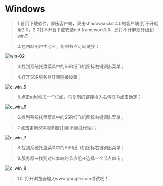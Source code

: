 # Windows

> 1.首页下载软件，解压客户端，双击shadowsocksr4.0的客户端(打不开就用2.0，2.0打不开请下载安装net.framework3.0，还打不开麻烦升级到win7)；

> 2.在网站用户中心里，复制节点订阅链接；

![win-02](/images/windows/win-02.png)

> 3.找到系统托盘菜单中的SSR纸飞机图标右键调出菜单；

> 4.打开SSR服务器订阅链接设置；

![c_win_5](/images/windows/c_win_5.png)

> 5.点击add添加一个订阅，将复制的链接填入右侧框内点击确定；

![c_win_6](/images/windows/c_win_6.png)

> 6.找到系统托盘菜单中的SSR纸飞机图标右键调出菜单；

> 7.点击更新SSR服务器订阅(不通过代理)；

![c_win_7](/images/windows/c_win_7.png)

> 8.找到系统托盘菜单中的SSR纸飞机图标右键调出菜单；

> 9.服务器->找到对应本站的节点组->选择一个节点单击；

![c_win_8](/images/windows/c_win_8.png)

> 10. 打开浏览器输入www.google.com试试吧！